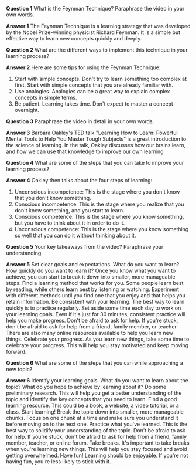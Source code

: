 **Question 1**
What is the Feynman Technique? Paraphrase the video in your own words.

**Answer 1**
The Feynman Technique is a learning strategy that was developed by the Nobel Prize-winning physicist Richard Feynman. It is a simple but effective way to learn new concepts quickly and deeply.

**Question 2**
What are the different ways to implement this technique in your learning process?

**Answer 2**
Here are some tips for using the Feynman Technique:

1. Start with simple concepts. Don't try to learn something too complex at first. Start with simple concepts that you are already familiar with.
2. Use analogies. Analogies can be a great way to explain complex concepts in simple terms.
3. Be patient. Learning takes time. Don't expect to master a concept overnight.

**Question 3**
Paraphrase the video in detail in your own words.

**Answer 3**
Barbara Oakley's TED talk "Learning How to Learn: Powerful Mental Tools to Help You Master Tough Subjects" is a great introduction to the science of learning. In the talk, Oakley discusses how our brains learn, and how we can use that knowledge to improve our own learning

**Question 4**
What are some of the steps that you can take to improve your learning process?

**Answer 4**
Oakley then talks about the four steps of learning:

1. Unconscious incompetence: This is the stage where you don't know that you don't know something.
2. Conscious incompetence: This is the stage where you realize that you don't know something, and you start to learn.
3. Conscious competence: This is the stage where you know something, but you have to think about it in order to do it.
4. Unconscious competence: This is the stage where you know something so well that you can do it without thinking about it.


**Question 5**
Your key takeaways from the video? Paraphrase your understanding.

**Answer 5** 
Set clear goals and expectations. What do you want to learn? How quickly do you want to learn it? Once you know what you want to achieve, you can start to break it down into smaller, more manageable steps.
Find a learning method that works for you. Some people learn best by reading, while others learn best by listening or watching. Experiment with different methods until you find one that you enjoy and that helps you retain information.
Be consistent with your learning. The best way to learn quickly is to practice regularly. Set aside some time each day to work on your learning goals. Even if it's just for 30 minutes, consistent practice will help you make progress.
Don't be afraid to ask for help. If you're stuck, don't be afraid to ask for help from a friend, family member, or teacher. There are also many online resources available to help you learn new things.
Celebrate your progress. As you learn new things, take some time to celebrate your progress. This will help you stay motivated and keep moving forward.

**Question 6**
What are some of the steps that you can while approaching a new topic?

**Answer 6**
Identify your learning goals. What do you want to learn about the topic? What do you hope to achieve by learning about it?
Do some preliminary research. This will help you get a better understanding of the topic and identify the key concepts that you need to learn.
Find a good learning resource. This could be a book, a website, a video tutorial, or a class.
Start learning! Break the topic down into smaller, more manageable chunks. Focus on one chunk at a time and make sure you understand it before moving on to the next one.
Practice what you've learned. This is the best way to solidify your understanding of the topic.
Don't be afraid to ask for help. If you're stuck, don't be afraid to ask for help from a friend, family member, teacher, or online forum.
Take breaks. It's important to take breaks when you're learning new things. This will help you stay focused and avoid getting overwhelmed.
Have fun! Learning should be enjoyable. If you're not having fun, you're less likely to stick with it.
